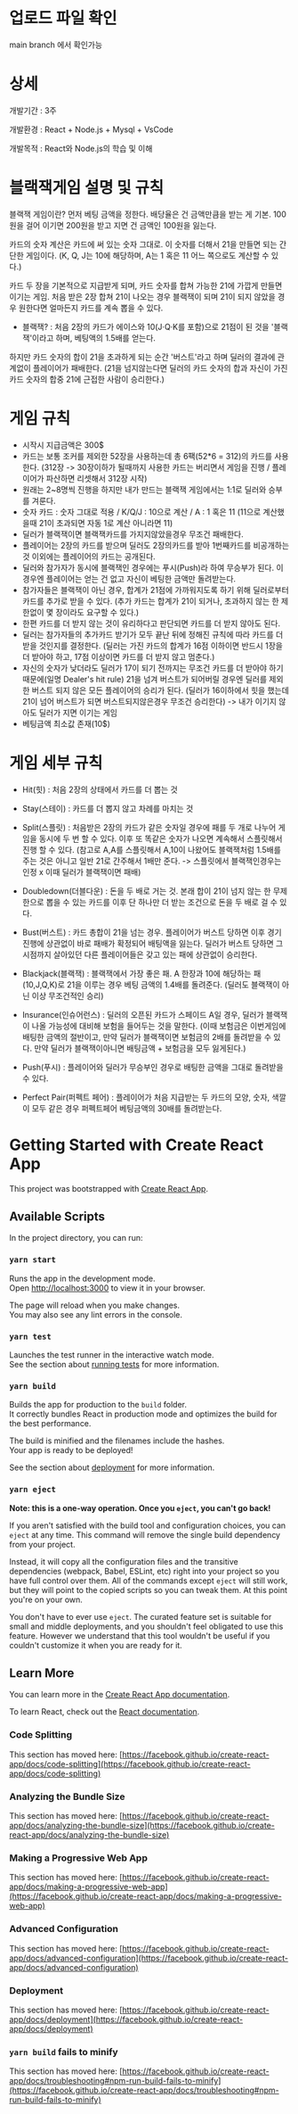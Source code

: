# 업로드 파일 확인
main branch 에서 확인가능

# 상세
개발기간 : 3주

개발환경 : React + Node.js + Mysql + VsCode

개발목적 : React와 Node.js의 학습 및 이해
 



# 블랙잭게임 설명 및 규칙

블랙잭 게임이란?
먼저 베팅 금액을 정한다. 배당율은 건 금액만큼을 받는 게 기본. 100원을 걸어 이기면 200원을 받고 지면 건 금액인 100원을 잃는다.

카드의 숫자 계산은 카드에 써 있는 숫자 그대로. 이 숫자를 더해서 21을 만들면 되는 간단한 게임이다. 
(K, Q, J는 10에 해당하며, A는 1 혹은 11 어느 쪽으로도 계산할 수 있다.)

카드 두 장을 기본적으로 지급받게 되며, 카드 숫자를 합쳐 가능한 21에 가깝게 만들면 이기는 게임. 
처음 받은 2장 합쳐 21이 나오는 경우 블랙잭이 되며 21이 되지 않았을 경우 원한다면 얼마든지 카드를 계속 뽑을 수 있다.
* 블랙잭? : 처음 2장의 카드가 에이스와 10(J·Q·K를 포함)으로 21점이 된 것을 '블랙잭'이라고 하며, 베팅액의 1.5배를 얻는다.

하지만 카드 숫자의 합이 21을 초과하게 되는 순간 '버스트'라고 하며 딜러의 결과에 관계없이 플레이어가 패배한다.
(21을 넘지않는다면 딜러의 카드 숫자의 합과 자신이 가진 카드 숫자의 합중 21에 근접한 사람이 승리한다.)



# 게임 규칙
* 시작시 지급금액은 300$
* 카드는 보통 조커를 제외한 52장을 사용하는데 총 6팩(52*6 = 312)의 카드를 사용한다.
  (312장 -> 30장이하가 될때까지 사용한 카드는 버리면서 게임을 진행 / 플레이어가 파산하면 리셋해서 312장 시작)
* 원래는 2~8명씩 진행을 하지만 내가 만드는 블랙잭 게임에서는 1:1로 딜러와 승부를 겨룬다.
* 숫자 카드 : 숫자 그대로 적용 / K/Q/J : 10으로 계산 / A : 1 혹은 11 (11으로 계산했을때 21이 초과되면 자동 1로 계산 아니라면 11)
* 딜러가 블랙잭이면 블랙잭카드를 가지지않았을경우 무조건 패배한다.
* 플레이어는 2장의 카드를 받으며 딜러도 2장의카드를 받아 1번째카드를 비공개하는것 이외에는 플레이어의 카드는 공개된다.
* 딜러와 참가자가 동시에 블랙잭인 경우에는 푸시(Push)라 하여 무승부가 된다. 이 경우엔 플레이어는 얻는 건 없고 자신이 베팅한 금액만 돌려받는다.
* 참가자들은 블랙잭이 아닌 경우, 합계가 21점에 가까워지도록 하기 위해 딜러로부터 카드를 추가로 받을 수 있다. 
  (추가 카드는 합계가 21이 되거나, 초과하지 않는 한 제한없이 몇 장이라도 요구할 수 있다.)
* 한편 카드를 더 받지 않는 것이 유리하다고 판단되면 카드를 더 받지 않아도 된다.
* 딜러는 참가자들의 추가카드 받기가 모두 끝난 뒤에 정해진 규칙에 따라 카드를 더 받을 것인지를 결정한다. 
  (딜러는 가진 카드의 합계가 16점 이하이면 반드시 1장을 더 받아야 하고, 17점 이상이면 카드를 더 받지 않고 멈춘다.)
* 자신의 숫자가 낮더라도 딜러가 17이 되기 전까지는 무조건 카드를 더 받아야 하기 때문에(일명 Dealer's hit rule) 21을 넘겨 버스트가 되어버릴 경우엔 딜러를 제외한 버스트 되지 않은 모든 플레이어의 승리가 된다. 
  (딜러가 16이하에서 힛을 했는데 21이 넘어 버스트가 되면 버스트되지않은경우 무조건 승리한다)
  -> 내가 이기지 않아도 딜러가 지면 이기는 게임
* 베팅금액 최소값 존재(10$)


# 게임 세부 규칙
* Hit(힛) : 처음 2장의 상태에서 카드를 더 뽑는 것 

* Stay(스테이) : 카드를 더 뽑지 않고 차례를 마치는 것

* Split(스플릿) : 처음받은 2장의 카드가 같은 숫자일 경우에 패를 두 개로 나누어 게임을 동시에 두 번 할 수 있다. 
                  이후 또 똑같은 숫자가 나오면 계속해서 스플릿해서 진행 할 수 있다.
                  (참고로 A,A를 스플릿해서 A,10이 나왔어도 블랙잭처럼 1.5배를 주는 것은 아니고 일반 21로 간주해서 1배만 준다. -> 스플릿에서 블랙잭인경우는 인정 x
                  이때 딜러가 블랙잭이면 패배)

* Doubledown(더블다운) : 돈을 두 배로 거는 것. 본래 합이 21이 넘지 않는 한 무제한으로 뽑을 수 있는 카드를 이후 단 하나만 더 받는 조건으로 돈을 두 배로 걸 수 있다.

* Bust(버스트) : 카드 총합이 21을 넘는 경우. 플레이어가 버스트 당하면 이후 경기 진행에 상관없이 바로 패배가 확정되어 배팅액을 잃는다.
                 딜러가 버스트 당하면 그 시점까지 살아있던 다른 플레이어들은 갖고 있는 패에 상관없이 승리한다.

* Blackjack(블랙잭) : 블랙잭에서 가장 좋은 패. A 한장과 10에 해당하는 패(10,J,Q,K)로 21을 이루는 경우 베팅 금액의 1.4배를 돌려준다.
                      (딜러도 블랙잭이 아닌 이상 무조건적인 승리)

* Insurance(인슈어런스) : 딜러의 오픈된 카드가 스페이드 A일 경우, 딜러가 블랙잭이 나올 가능성에 대비해 보험을 들어두는 것을 말한다.
                          (이때 보험금은 이번게임에 배팅한 금액의 절반이고, 만약 딜러가 블랙잭이면 보험금의 2배를 돌려받을 수 있다.
                          만약 딜러가 블랙잭이아니면 배팅금액 + 보험금을 모두 잃게된다.)

* Push(푸시) : 플레이어와 딜러가 무승부인 경우로 배팅한 금액을 그대로 돌려받을 수 있다.

* Perfect Pair(퍼펙트 페어) : 플레이어가 처음 지급받는 두 카드의 모양, 숫자, 색깔이 모두 같은 경우 퍼펙트페어 베팅금액의 30배를 돌려받는다.



# Getting Started with Create React App

This project was bootstrapped with [Create React App](https://github.com/facebook/create-react-app).

## Available Scripts

In the project directory, you can run:

### `yarn start`

Runs the app in the development mode.\
Open [http://localhost:3000](http://localhost:3000) to view it in your browser.

The page will reload when you make changes.\
You may also see any lint errors in the console.

### `yarn test`

Launches the test runner in the interactive watch mode.\
See the section about [running tests](https://facebook.github.io/create-react-app/docs/running-tests) for more information.

### `yarn build`

Builds the app for production to the `build` folder.\
It correctly bundles React in production mode and optimizes the build for the best performance.

The build is minified and the filenames include the hashes.\
Your app is ready to be deployed!

See the section about [deployment](https://facebook.github.io/create-react-app/docs/deployment) for more information.

### `yarn eject`

**Note: this is a one-way operation. Once you `eject`, you can't go back!**

If you aren't satisfied with the build tool and configuration choices, you can `eject` at any time. This command will remove the single build dependency from your project.

Instead, it will copy all the configuration files and the transitive dependencies (webpack, Babel, ESLint, etc) right into your project so you have full control over them. All of the commands except `eject` will still work, but they will point to the copied scripts so you can tweak them. At this point you're on your own.

You don't have to ever use `eject`. The curated feature set is suitable for small and middle deployments, and you shouldn't feel obligated to use this feature. However we understand that this tool wouldn't be useful if you couldn't customize it when you are ready for it.

## Learn More

You can learn more in the [Create React App documentation](https://facebook.github.io/create-react-app/docs/getting-started).

To learn React, check out the [React documentation](https://reactjs.org/).

### Code Splitting

This section has moved here: [https://facebook.github.io/create-react-app/docs/code-splitting](https://facebook.github.io/create-react-app/docs/code-splitting)

### Analyzing the Bundle Size

This section has moved here: [https://facebook.github.io/create-react-app/docs/analyzing-the-bundle-size](https://facebook.github.io/create-react-app/docs/analyzing-the-bundle-size)

### Making a Progressive Web App

This section has moved here: [https://facebook.github.io/create-react-app/docs/making-a-progressive-web-app](https://facebook.github.io/create-react-app/docs/making-a-progressive-web-app)

### Advanced Configuration

This section has moved here: [https://facebook.github.io/create-react-app/docs/advanced-configuration](https://facebook.github.io/create-react-app/docs/advanced-configuration)

### Deployment

This section has moved here: [https://facebook.github.io/create-react-app/docs/deployment](https://facebook.github.io/create-react-app/docs/deployment)

### `yarn build` fails to minify

This section has moved here: [https://facebook.github.io/create-react-app/docs/troubleshooting#npm-run-build-fails-to-minify](https://facebook.github.io/create-react-app/docs/troubleshooting#npm-run-build-fails-to-minify)
